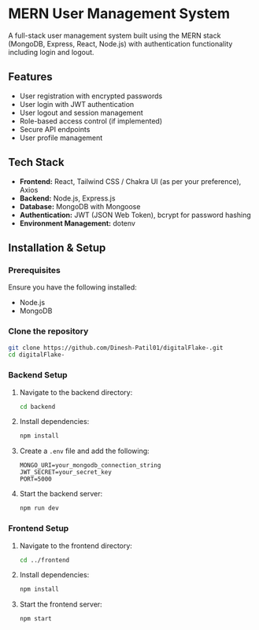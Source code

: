 # MERN User Management System

A full-stack user management system built using the MERN stack (MongoDB, Express, React, Node.js) with authentication functionality including login and logout.

## Features
- User registration with encrypted passwords
- User login with JWT authentication
- User logout and session management
- Role-based access control (if implemented)
- Secure API endpoints
- User profile management

## Tech Stack
- **Frontend:** React, Tailwind CSS / Chakra UI (as per your preference), Axios
- **Backend:** Node.js, Express.js
- **Database:** MongoDB with Mongoose
- **Authentication:** JWT (JSON Web Token), bcrypt for password hashing
- **Environment Management:** dotenv

## Installation & Setup

### Prerequisites
Ensure you have the following installed:
- Node.js
- MongoDB

### Clone the repository
```bash
git clone https://github.com/Dinesh-Patil01/digitalFlake-.git
cd digitalFlake-
```

### Backend Setup
1. Navigate to the backend directory:
   ```bash
   cd backend
   ```
2. Install dependencies:
   ```bash
   npm install
   ```
3. Create a `.env` file and add the following:
   ```env
   MONGO_URI=your_mongodb_connection_string
   JWT_SECRET=your_secret_key
   PORT=5000
   ```
4. Start the backend server:
   ```bash
   npm run dev
   ```

### Frontend Setup
1. Navigate to the frontend directory:
   ```bash
   cd ../frontend
   ```
2. Install dependencies:
   ```bash
   npm install
   ```
3. Start the frontend server:
   ```bash
   npm start
   ```







